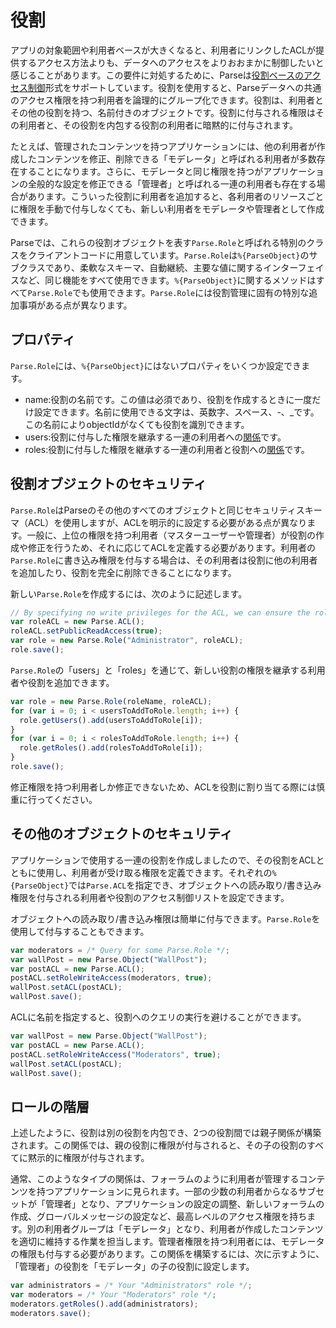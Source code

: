 # 役割

アプリの対象範囲や利用者ベースが大きくなると、利用者にリンクしたACLが提供するアクセス方法よりも、データへのアクセスをよりおおまかに制御したいと感じることがあります。この要件に対処するために、Parseは[役割ベースのアクセス制御](http://en.wikipedia.org/wiki/Role-based_access_control)形式をサポートしています。役割を使用すると、Parseデータへの共通のアクセス権限を持つ利用者を論理的にグループ化できます。役割は、利用者とその他の役割を持つ、名前付きのオブジェクトです。役割に付与される権限はその利用者と、その役割を内包する役割の利用者に暗黙的に付与されます。

たとえば、管理されたコンテンツを持つアプリケーションには、他の利用者が作成したコンテンツを修正、削除できる「モデレータ」と呼ばれる利用者が多数存在することになります。さらに、モデレータと同じ権限を持つがアプリケーションの全般的な設定を修正できる「管理者」と呼ばれる一連の利用者も存在する場合があります。こういった役割に利用者を追加すると、各利用者のリソースごとに権限を手動で付与しなくても、新しい利用者をモデレータや管理者として作成できます。

Parseでは、これらの役割オブジェクトを表す`Parse.Role`と呼ばれる特別のクラスをクライアントコードに用意しています。`Parse.Role`は`%{ParseObject}`のサブクラスであり、柔軟なスキーマ、自動継続、主要な値に関するインターフェイスなど、同じ機能をすべて使用できます。`%{ParseObject}`に関するメソッドはすべて`Parse.Role`でも使用できます。`Parse.Role`には役割管理に固有の特別な追加事項がある点が異なります。


## プロパティ

`Parse.Role`には、`%{ParseObject}`にはないプロパティをいくつか設定できます。

*   name:役割の名前です。この値は必須であり、役割を作成するときに一度だけ設定できます。名前に使用できる文字は、英数字、スペース、-、_です。この名前によりobjectIdがなくても役割を識別できます。
*   users:役割に付与した権限を継承する一連の利用者への[関係](#objects-pointers)です。
*   roles:役割に付与した権限を継承する一連の利用者と役割への[関係](#objects-pointers)です。


## 役割オブジェクトのセキュリティ

`Parse.Role`はParseのその他のすべてのオブジェクトと同じセキュリティスキーマ（ACL）を使用しますが、ACLを明示的に設定する必要がある点が異なります。一般に、上位の権限を持つ利用者（マスターユーザーや管理者）が役割の作成や修正を行うため、それに応じてACLを定義する必要があります。利用者の`Parse.Role`に書き込み権限を付与する場合は、その利用者は役割に他の利用者を追加したり、役割を完全に削除できることになります。

新しい`Parse.Role`を作成するには、次のように記述します。

```js
// By specifying no write privileges for the ACL, we can ensure the role cannot be altered.
var roleACL = new Parse.ACL();
roleACL.setPublicReadAccess(true);
var role = new Parse.Role("Administrator", roleACL);
role.save();
```

`Parse.Role`の「users」と「roles」を通じて、新しい役割の権限を継承する利用者や役割を追加できます。

```js
var role = new Parse.Role(roleName, roleACL);
for (var i = 0; i < usersToAddToRole.length; i++) {
  role.getUsers().add(usersToAddToRole[i]);
}
for (var i = 0; i < rolesToAddToRole.length; i++) {
  role.getRoles().add(rolesToAddToRole[i]);
}
role.save();
```

修正権限を持つ利用者しか修正できないため、ACLを役割に割り当てる際には慎重に行ってください。


## その他のオブジェクトのセキュリティ

アプリケーションで使用する一連の役割を作成しましたので、その役割をACLとともに使用し、利用者が受け取る権限を定義できます。それぞれの`%{ParseObject}`では`Parse.ACL`を指定でき、オブジェクトへの読み取り/書き込み権限を付与される利用者や役割のアクセス制御リストを設定できます。

オブジェクトへの読み取り/書き込み権限は簡単に付与できます。`Parse.Role`を使用して付与することもできます。

```js
var moderators = /* Query for some Parse.Role */;
var wallPost = new Parse.Object("WallPost"); 
var postACL = new Parse.ACL();
postACL.setRoleWriteAccess(moderators, true);
wallPost.setACL(postACL);
wallPost.save();
```

ACLに名前を指定すると、役割へのクエリの実行を避けることができます。

```js
var wallPost = new Parse.Object("WallPost");
var postACL = new Parse.ACL();
postACL.setRoleWriteAccess("Moderators", true);
wallPost.setACL(postACL);
wallPost.save();
```


## ロールの階層

上述したように、役割は別の役割を内包でき、2つの役割間では親子関係が構築されます。この関係では、親の役割に権限が付与されると、その子の役割のすべてに黙示的に権限が付与されます。

通常、このようなタイプの関係は、フォーラムのように利用者が管理するコンテンツを持つアプリケーションに見られます。一部の少数の利用者からなるサブセットが「管理者」となり、アプリケーションの設定の調整、新しいフォーラムの作成、グローバルメッセージの設定など、最高レベルのアクセス権限を持ちます。別の利用者グループは「モデレータ」となり、利用者が作成したコンテンツを適切に維持する作業を担当します。管理者権限を持つ利用者には、モデレータの権限も付与する必要があります。この関係を構築するには、次に示すように、「管理者」の役割を「モデレータ」の子の役割に設定します。

```js
var administrators = /* Your "Administrators" role */;
var moderators = /* Your "Moderators" role */;
moderators.getRoles().add(administrators);
moderators.save();
```
